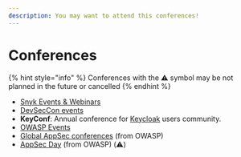 ```yaml
---
description: You may want to attend this conferences!
---
```


# Conferences

{% hint style="info" %}
Conferences with the ⚠️ symbol may be not planned in the future or cancelled
{% endhint %}

* [Snyk Events & Webinars](https://snyk.io/events/)
* [DevSecCon events](https://www.devseccon.com/events)
* **KeyConf**: Annual conference for [Keycloak](https://www.keycloak.org/) users community.
* [OWASP Events](https://owasp.org/events/)
* [Global AppSec conferences](https://globalappsec.org/) (from OWASP)
* [AppSec Day](https://appsecday.io/) (from OWASP) (⚠️)
